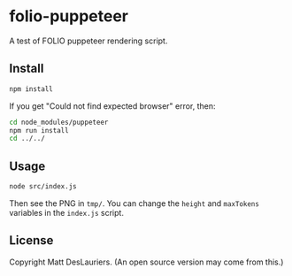 # folio-puppeteer

A test of FOLIO puppeteer rendering script.

## Install

```sh
npm install
```

If you get "Could not find expected browser" error, then:

```sh
cd node_modules/puppeteer
npm run install
cd ../../
```

## Usage

```sh
node src/index.js
```

Then see the PNG in `tmp/`. You can change the `height` and `maxTokens` variables in the `index.js` script.

## License

Copyright Matt DesLauriers.
(An open source version may come from this.)
